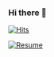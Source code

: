 ### Hi there 👋

[![Hits](https://hits.seeyoufarm.com/api/count/incr/badge.svg?url=https%3A%2F%2Fgithub.com%2Fkodaewon%2Fhit-counter&count_bg=%2379C83D&title_bg=%23555555&icon=swift.svg&icon_color=%2300B4FF&title=hits&edge_flat=false)](https://hits.seeyoufarm.com)

[![Resume](https://img.shields.io/badge/-Resume-brightgree)](https://github.com/kodaewon/resume)

<!--
**kodaewon/kodaewon** is a ✨ _special_ ✨ repository because its `README.md` (this file) appears on your GitHub profile.

Here are some ideas to get you started:

- 🔭 I’m currently working on ...
- 🌱 I’m currently learning ...
- 👯 I’m looking to collaborate on ...
- 🤔 I’m looking for help with ...
- 💬 Ask me about ...
- 📫 How to reach me: ...
- 😄 Pronouns: ...
- ⚡ Fun fact: ...
-->
